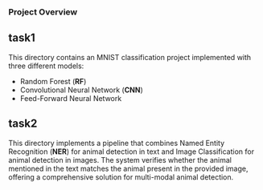 ### Project Overview
## task1
This directory contains an MNIST classification project implemented with three different models:
  - Random Forest (**RF**)
  - Convolutional Neural Network (**CNN**)
  - Feed-Forward Neural Network
    
## **task2**
This directory implements a pipeline that combines Named Entity Recognition (**NER**) for animal detection in text and Image Classification for animal detection in images. The system verifies whether the animal mentioned in the text matches the animal present in the provided image, offering a comprehensive solution for multi-modal animal detection.
